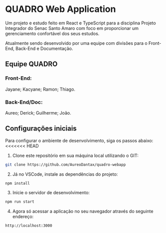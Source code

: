 # QUADRO Web Application

Um projeto e estudo feito em React e TypeScript para a disciplina Projeto Integrador do Senac Santo Amaro com foco em proporcionar um gerenciamento confortável dos seus estudos.

Atualmente sendo desenvolvido por uma equipe com divisões para o Front-End, Back-End e Documentação.

## Equipe QUADRO

### Front-End:
Jayane;
Kacyane;
Ramon;
Thiago.

### Back-End/Doc:
Aureo;
Derick;
Guilherme;
João.

## Configurações iniciais

Para configurar o ambiente de desenvolvimento, siga os passos abaixo:
<<<<<<< HEAD

1. Clone este repositório em sua máquina local utilizando o GIT:

```bash
git clone https://github.com/AureoDantax/quadro-webapp
```

2. Já no VSCode, instale as dependências do projeto:

```bash
npm install
```

3. Inicie o servidor de desenvolvimento:

```bash
npm run start
```

4. Agora só acessar a aplicação no seu navegador através do seguinte endereço:

```bash
http://localhost:3000
```
